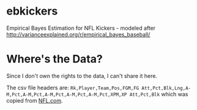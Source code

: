 # ebkickers
Empirical Bayes Estimation for NFL Kickers - modeled after http://varianceexplained.org/r/empirical_bayes_baseball/

# Where's the Data?
Since I don't own the rights to the data, I can't share it here.

The csv file headers are:
```Rk,Player,Team,Pos,FGM,FG Att,Pct,Blk,Lng,A-M,Pct,A-M,Pct,A-M,Pct,A-M,Pct,A-M,Pct,XPM,XP Att,Pct,Blk```
which was copied from [NFL.com](http://www.nfl.com/stats/categorystats?archive=false&conference=null&statisticPositionCategory=FIELD_GOAL_KICKER&season=2017&seasonType=REG&experience=&tabSeq=1&qualified=false&Submit=Go).